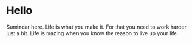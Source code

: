 # Hello 
Sumindar here.
Life is what you make it.
For that you need to work harder just a bit.
Life is mazing when you know the reason to live up your life.
